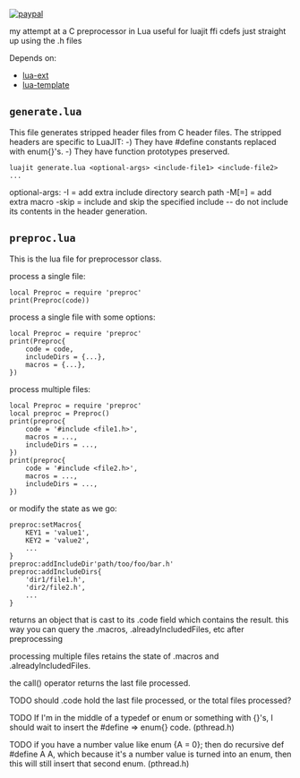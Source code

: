 [![paypal](https://www.paypalobjects.com/en_US/i/btn/btn_donateCC_LG.gif)](https://www.paypal.com/cgi-bin/webscr?cmd=_s-xclick&hosted_button_id=KYWUWS86GSFGL)

my attempt at a C preprocessor in Lua
useful for luajit ffi cdefs just straight up using the .h files

Depends on:
- [lua-ext](https://github.com/thenumbernine/lua-ext)
- [lua-template](https://github.com/thenumbernine/lua-template)

## `generate.lua` ##

This file generates stripped header files from C header files.
The stripped headers are specific to LuaJIT:
-) They have #define constants replaced with enum{}'s.
-) They have function prototypes preserved.

`luajit generate.lua <optional-args> <include-file1> <include-file2> ...`

optional-args:
	-I<include-dir> = add extra include directory search path
	-M<macro-name>[=<macro-value>] = add extra macro
	-skip <include-file> = include and skip the specified include -- do not include its contents in the header generation.

## `preproc.lua` ##

This is the lua file for preprocessor class.

process a single file:
```
local Preproc = require 'preproc'
print(Preproc(code))
```

process a single file with some options:
```
local Preproc = require 'preproc'
print(Preproc{
	code = code,
	includeDirs = {...},
	macros = {...},
})
```

process multiple files:
```
local Preproc = require 'preproc'
local preproc = Preproc()
print(preproc{
	code = '#include <file1.h>',
	macros = ...,
	includeDirs = ...,
})
print(preproc{
	code = '#include <file2.h>',
	macros = ...,
	includeDirs = ...,
})

```

or modify the state as we go:
```
preproc:setMacros{
	KEY1 = 'value1',
	KEY2 = 'value2',
	...
}
preproc:addIncludeDir'path/too/foo/bar.h'
preproc:addIncludeDirs{
	'dir1/file1.h',
	'dir2/file2.h',
	...
}
```

returns an object that is cast to its .code field which contains the result.
this way you can query the .macros, .alreadyIncludedFiles, etc after preprocessing

processing multiple files retains the state of .macros and .alreadyIncludedFiles.

the call() operator returns the last file processed.

TODO should .code hold the last file processed, or the total files processed?

TODO If I'm in the middle of a typedef or enum or something with {}'s, I should wait to insert the #define => enum{} code.  (pthread.h)

TODO if you have a number value like enum {A = 0}; then do recursive def #define A A, which because it's a number value is turned into an enum, then this will still insert that second enum.  (pthread.h)
